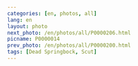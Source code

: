```yaml
---
categories: [en, photos, all]
lang: en
layout: photo
next_photo: /en/photos/all/P0000206.html
picname: P0000014
prev_photo: /en/photos/all/P0000200.html
tags: [Dead Springbock, Scut]
---
```

